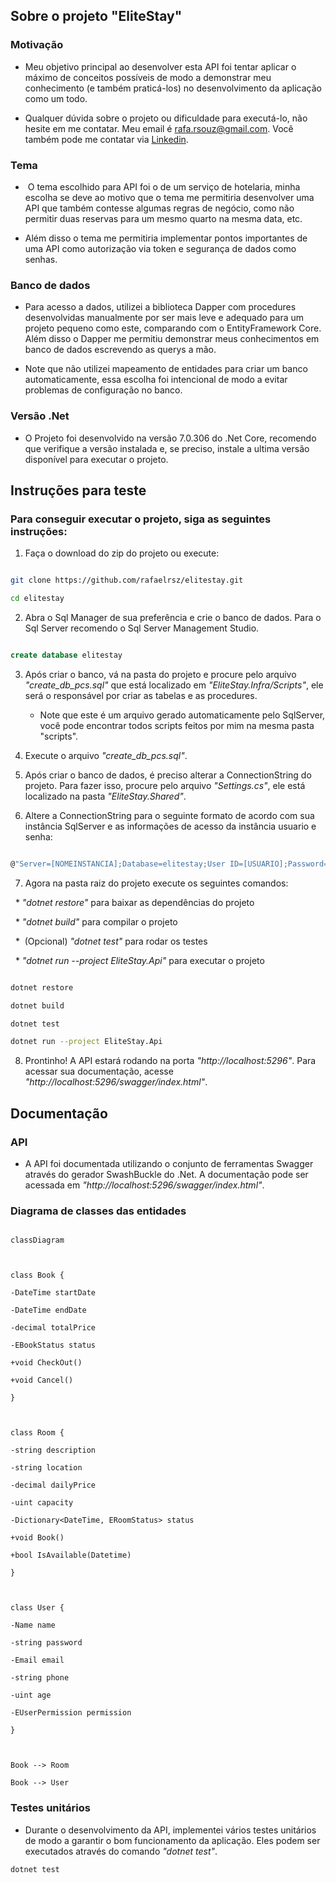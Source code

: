 ﻿## Sobre o projeto "EliteStay"

### Motivação

* Meu objetivo principal ao desenvolver esta API foi tentar aplicar o máximo de conceitos possíveis de modo a demonstrar meu conhecimento (e também praticá-los) no desenvolvimento da aplicação como um todo.

* Qualquer dúvida sobre o projeto ou dificuldade para executá-lo, não hesite em me contatar. Meu email é rafa.rsouz@gmail.com. Você também pode me contatar via [Linkedin](https://www.linkedin.com/in/rafaelrsz/).
### Tema

*  O tema escolhido para API foi o de um serviço de hotelaria, minha escolha se deve ao motivo que o tema me permitiria desenvolver uma API que também contesse algumas regras de negócio, como não permitir duas reservas para um mesmo quarto na mesma data, etc.

* Além disso o tema me permitiria implementar pontos importantes de uma API como autorização via token e segurança de dados como senhas.

  

### Banco de dados

* Para acesso a dados, utilizei a biblioteca Dapper com procedures desenvolvidas manualmente por ser mais leve e adequado para um projeto pequeno como este, comparando com o EntityFramework Core. Além disso o Dapper me permitiu demonstrar meus conhecimentos em banco de dados escrevendo as querys a mão.

* Note que não utilizei mapeamento de entidades para criar um banco automaticamente, essa escolha foi intencional de modo a evitar problemas de configuração no banco.

  

### Versão .Net

* O Projeto foi desenvolvido na versão 7.0.306 do .Net Core, recomendo que verifique a versão instalada e, se preciso, instale a ultima versão disponível para executar o projeto.

  
  
  

## Instruções para teste

### Para conseguir executar o projeto, siga as seguintes instruções:

1. Faça o download do zip do projeto ou execute:

```bash

git clone https://github.com/rafaelrsz/elitestay.git

cd elitestay

```

  

2. Abra o Sql Manager de sua preferência e crie o banco de dados. Para o Sql Server recomendo o Sql Server Management Studio.

```sql

create database elitestay

```

  

3. Após criar o banco, vá na pasta do projeto e procure pelo arquivo *"create_db_pcs.sql"* que está localizado em *"EliteStay.Infra/Scripts"*, ele será o responsável por criar as tabelas e as procedures.

   * Note que este é um arquivo gerado automaticamente pelo SqlServer, você pode encontrar todos scripts feitos por mim na mesma pasta "scripts".
  

  
  

4. Execute o arquivo *"create_db_pcs.sql"*.

  

5. Após criar o banco de dados, é preciso alterar a ConnectionString do projeto. Para fazer isso, procure pelo arquivo *"Settings.cs"*, ele está localizado na pasta *"EliteStay.Shared"*.

  

6. Altere a ConnectionString para o seguinte formato de acordo com sua instância SqlServer e as informações de acesso da instância usuario e senha:

  

```C#

@"Server=[NOMEINSTANCIA];Database=elitestay;User ID=[USUARIO];Password=[SENHA];";

```

  

7. Agora na pasta raiz do projeto execute os seguintes comandos:

  * *"dotnet restore"* para baixar as dependências do projeto

  * *"dotnet build"* para compilar o projeto

  *  (Opcional) *"dotnet test"* para rodar os testes

  * *"dotnet run --project EliteStay.Api"* para executar o projeto

```bash

dotnet restore

dotnet build

dotnet test

dotnet run --project EliteStay.Api

```

  

8. Prontinho! A API estará rodando na porta *"http://localhost:5296"*. Para acessar sua documentação, acesse *"http://localhost:5296/swagger/index.html"*.

  

## Documentação

### API

* A API foi documentada utilizando o conjunto de ferramentas Swagger através do gerador SwashBuckle do .Net. A documentação pode ser acessada em *"http://localhost:5296/swagger/index.html"*.

  

### Diagrama de classes das entidades

```mermaid

classDiagram

  

class Book {

-DateTime startDate

-DateTime endDate

-decimal totalPrice

-EBookStatus status

+void CheckOut()

+void Cancel()

}

  

class Room {

-string description

-string location

-decimal dailyPrice

-uint capacity

-Dictionary<DateTime, ERoomStatus> status

+void Book()

+bool IsAvailable(Datetime)

}

  

class User {

-Name name

-string password

-Email email

-string phone

-uint age

-EUserPermission permission

}

  

Book --> Room

Book --> User

```

### Testes unitários
* Durante o desenvolvimento da API, implementei vários testes unitários de modo a garantir o bom funcionamento da aplicação. Eles podem ser executados através do comando *"dotnet test"*.
```bash
dotnet test
```

